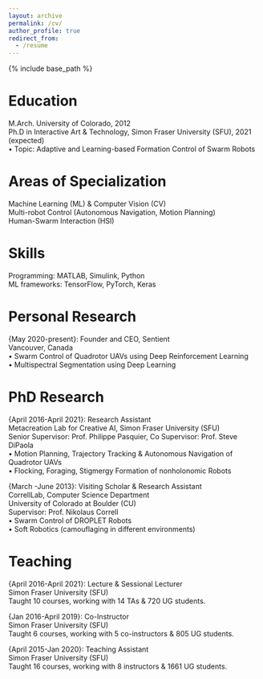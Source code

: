 ```yaml
---
layout: archive
permalink: /cv/
author_profile: true
redirect_from:
  - /resume
---
```


{% include base_path %}

Education
======
M.Arch. University of Colorado, 2012<br /> 
Ph.D in Interactive Art & Technology, Simon Fraser University (SFU), 2021 (expected)<br /> 
• Topic: Adaptive and Learning-based Formation Control of Swarm Robots

Areas of Specialization
======
Machine Learning (ML) & Computer Vision (CV)<br /> 
Multi-robot Control (Autonomous Navigation, Motion Planning)<br />
Human-Swarm Interaction (HSI)

Skills
======
Programming: MATLAB, Simulink, Python<br /> 
ML frameworks: TensorFlow, PyTorch, Keras

Personal Research
======
 {May 2020-present}: Founder and CEO, Sentient<br />
 Vancouver, Canada<br />
 • Swarm Control of Quadrotor UAVs using Deep Reinforcement Learning<br />
 • Multispectral Segmentation using Deep Learning

PhD Research
======
 {April 2016-April 2021}: Research Assistant<br />
 Metacreation Lab for Creative AI, Simon Fraser University (SFU)<br />
 Senior Supervisor: Prof. Philippe Pasquier, Co Supervisor: Prof. Steve DiPaola<br />
 • Motion Planning, Trajectory Tracking & Autonomous Navigation of Quadrotor UAVs<br /> 
 • Flocking, Foraging, Stigmergy Formation of nonholonomic Robots
  
 {March -June 2013}: Visiting Scholar & Research Assistant<br />
 CorrellLab, Computer Science Department<br />
 University of Colorado at Boulder (CU)<br /> 
 Supervisor: Prof. Nikolaus Correll<br />
 • Swarm Control of DROPLET Robots<br />
 • Soft Robotics (camouflaging in different environments)
  
Teaching
======
 {April 2016-April 2021}: Lecture & Sessional Lecturer<br />
 Simon Fraser University (SFU)<br />
 Taught 10 courses, working with 14 TAs & 720 UG students.
  
 {Jan 2016-April 2019}: Co-Instructor<br />
 Simon Fraser University (SFU)<br />
 Taught 6 courses, working with 5 co-instructors & 805 UG students.  
  
 {April 2015-Jan 2020}: Teaching Assistant<br />
 Simon Fraser University (SFU)<br />
 Taught 16 courses, working with 8 instructors & 1661 UG students.
